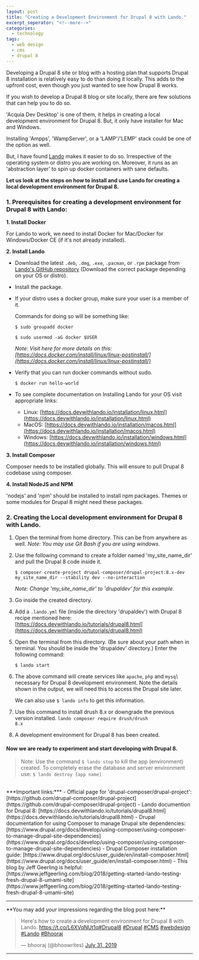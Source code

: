 ```yaml
---
layout: post
title: "Creating a Development Environment for Drupal 8 with Lando."
excerpt_seperator: "<!--more-->"
categories:
  - technology
tags:
  - web design
  - cms
  - drupal 8
---
```

Developing a Drupal 8 site or blog with a hosting plan that supports Drupal 8 installation is relatively easy to do than doing it locally.
This adds to the upfront cost, even though you just wanted to see how Drupal 8 works.

<!--more-->

If you wish to develop a Drupal 8 blog or site locally, there are few solutions that can help you to do so.

'Acquia Dev Desktop' is one of them, it helps in creating a local development environment for Drupal 8. But, it only have installer for Mac and Windows.

Installing 'Ampps', 'WampServer', or a 'LAMP'/'LEMP' stack could be one of the option as well.

But, I have found [Lando](https://docs.devwithlando.io/) makes it easier to do so. Irrespective of the operating system or distro you are working on.
Moreover, it runs as an 'abstraction layer' to spin up docker containers with sane defaults.

**Let us look at the steps on how to install and use Lando for creating a local development environment for Drupal 8.**

### 1. Prerequisites for creating a development environment for Drupal 8 with Lando:

  **1. Install Docker**

  For Lando to work, we need to install Docker for Mac/Docker for Windows/Docker CE (if it's not already installed).

  **2. Install Lando**

   - Download the latest `.deb`, `.dmg`, `.exe`, `.pacman`, or `.rpm` package from [Lando's GitHub repository](https://github.com/lando/lando/releases) (Download the correct package depending on your OS or distro).

   - Install the package.

   - If your distro uses a docker group, make sure your user is a member of it.

     Commands for doing so will be something like:

     `$ sudo groupadd docker`

     `$ sudo usermod -aG docker $USER`

     *Note: Visit here for more details on this: [https://docs.docker.com/install/linux/linux-postinstall/](https://docs.docker.com/install/linux/linux-postinstall/)*

   - Verify that you can run docker commands without sudo.

     `$ docker run hello-world`

   - To see complete documentation on Installing Lando for your OS visit appropriate links:
     - Linux: [https://docs.devwithlando.io/installation/linux.html](https://docs.devwithlando.io/installation/linux.html)
     - MacOS: [https://docs.devwithlando.io/installation/macos.html](https://docs.devwithlando.io/installation/macos.html)
     - Windows: [https://docs.devwithlando.io/installation/windows.html](https://docs.devwithlando.io/installation/windows.html)

  **3. Install Composer**

   Composer needs to be installed globally. This will ensure to pull Drupal 8 codebase using composer.

  **4. Install NodeJS and NPM**

   'nodejs' and 'npm' should be installed to install npm packages. Themes or some modules for Drupal 8 might need these packages.

### 2. Creating the Local development environment for Drupal 8 with Lando.

  1. Open the terminal from home directory. This can be from anywhere as well.
    *Note: You may use Git Bash if you are using windows.*

  2. Use the following command to create a folder named 'my_site_name_dir' and pull the Drupal 8 code inside it.

      `$ composer create-project drupal-composer/drupal-project:8.x-dev my_site_name_dir --stability dev --no-interaction`

       *Note: Change 'my_site_name_dir' to 'drupaldev' for this example.*
  3. Go inside the created directory.

  4. Add a `.lando.yml` file (inside the directory 'drupaldev') with Drupal 8 recipe mentioned here: [https://docs.devwithlando.io/tutorials/drupal8.html](https://docs.devwithlando.io/tutorials/drupal8.html)

  5. Open the terminal from this directory. (Be sure about your path when in terminal. You should be inside the 'drupaldev' directory.)
	Enter the following command:

	   `$ lando start`

  6. The above command will create  services like `apache`, `php` and `mysql` necessary for Drupal 8 development environment. Note the details shown in the output, we will need this to access the Drupal site later.

     We can also use `$ lando info` to get this information.

 7. Use this command to install drush 8.x or downgrade the previous version installed.
  <code>lando composer require drush/drush 8.x</code>

 8. A development environment for Drupal 8 has been created.

#### Now we are ready to experiment and start developing with Drupal 8.

>Note:
 Use the command `$ lando stop` to kill the app (environment) created.
 To completely erase the database and server environment use:
	`$ lando destroy [app name]`

<br>
***Important links:***
 - Official page for 'drupal-composer/drupal-project': [https://github.com/drupal-composer/drupal-project](https://github.com/drupal-composer/drupal-project)
 - Lando documention for Drupal 8: [https://docs.devwithlando.io/tutorials/drupal8.html](https://docs.devwithlando.io/tutorials/drupal8.html)
 - Drupal documentation for using Composer to manage Drupal site dependencies: [https://www.drupal.org/docs/develop/using-composer/using-composer-to-manage-drupal-site-dependencies](https://www.drupal.org/docs/develop/using-composer/using-composer-to-manage-drupal-site-dependencies)
 - Drupal Composer installation guide: [https://www.drupal.org/docs/user_guide/en/install-composer.html](https://www.drupal.org/docs/user_guide/en/install-composer.html)
 - This blog by Jeff Geerling is helpful: [https://www.jeffgeerling.com/blog/2018/getting-started-lando-testing-fresh-drupal-8-umami-site](https://www.jeffgeerling.com/blog/2018/getting-started-lando-testing-fresh-drupal-8-umami-site)
<br>
<hr>
**You may add your impressions regarding the blog post here:**
  <blockquote class="twitter-tweet"><p lang="en" dir="ltr">Here&#39;s how to create a development environment for Drupal 8 with Lando. <a href="https://t.co/L6XVqNUt1q">https://t.co/L6XVqNUt1q</a><a href="https://twitter.com/hashtag/Drupal8?src=hash&amp;ref_src=twsrc%5Etfw">#Drupal8</a> <a href="https://twitter.com/hashtag/Drupal?src=hash&amp;ref_src=twsrc%5Etfw">#Drupal</a> <a href="https://twitter.com/hashtag/CMS?src=hash&amp;ref_src=twsrc%5Etfw">#CMS</a> <a href="https://twitter.com/hashtag/webdesign?src=hash&amp;ref_src=twsrc%5Etfw">#webdesign</a> <a href="https://twitter.com/hashtag/Lando?src=hash&amp;ref_src=twsrc%5Etfw">#Lando</a> <a href="https://twitter.com/hashtag/Bhooraj?src=hash&amp;ref_src=twsrc%5Etfw">#Bhooraj</a></p>&mdash; bhooraj (@bhoowrites) <a href="https://twitter.com/bhoowrites/status/1156649885040431105?ref_src=twsrc%5Etfw">July 31, 2019</a></blockquote> <script async src="https://platform.twitter.com/widgets.js" charset="utf-8"></script> 
<hr>
